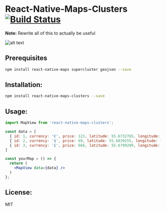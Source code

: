 # React-Native-Maps-Clusters [![Build Status](https://travis-ci.org/Kosai106/react-native-maps-cluster.svg?branch=master)](https://travis-ci.org/Kosai106/react-native-maps-cluster)

__Note:__ Rewrite all of this to actually be useful

![alt text](https://raw.githubusercontent.com/Kosai106/react-native-maps-clusters/master/example.gif "Clusters example")

## Prerequisites
```bash
npm install react-native-maps supercluster geojson --save
```

## Installation:
```bash
npm install react-native-maps-clusters --save
```

## Usage:
```jsx
import MapView from 'react-native-maps-clusters';

const data = [
  { id: 1, currency: '€', price: 123, latitude: 55.6732765, longitude: 12.5670903 },
  { id: 2, currency: '$', price: 69, latitude: 55.6839255, longitude: 12.5576476 },
  { id: 3, currency: '£', price: 666, latitude: 55.6799209, longitude: 12.5800284 },
]

const yourMap = () => {
  return (
    <MapView data={data} />
  )
};
```

## License:
MIT
